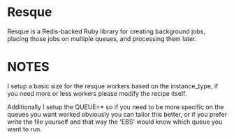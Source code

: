 Resque
=======

Resque is a Redis-backed Ruby library for creating background jobs, placing those jobs on multiple queues, and processing them later.

NOTES
=======

I setup a basic size for the resque workers based on the instance_type, if you need more or less workers please modify the recipe itself.

Additionally I setup the QUEUE=* so if you need to be more specific on the queues you want worked obviously you can tailor this better, or if you prefer write the file yourself and that way the 'EBS' would know which queue you want to run.
